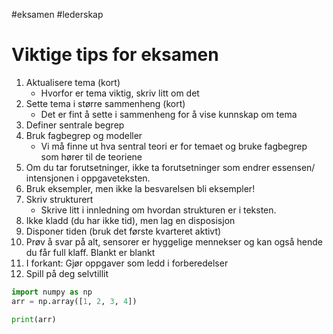 #eksamen #lederskap
# Viktige tips for eksamen
1. Aktualisere tema (kort)
	- Hvorfor er tema viktig, skriv litt om det
2. Sette tema i større sammenheng (kort)
	- Det er fint å sette i sammenheng for å vise kunnskap om tema
3. Definer sentrale begrep
4. Bruk fagbegrep og modeller
	- Vi må finne ut hva sentral teori er for temaet og bruke fagbegrep som hører til de teoriene
5. Om du tar forutsetninger, ikke ta forutsetninger som endrer  essensen/ intensjonen i oppgaveteksten. 
6. Bruk eksempler, men ikke la besvarelsen bli eksempler!
7. Skriv strukturert 
	- Skrive litt i innledning om hvordan strukturen er i teksten. 
8. Ikke kladd (du har ikke tid), men lag en disposisjon
9. Disponer tiden (bruk det første kvarteret aktivt)
10. Prøv å svar på alt, sensorer er hyggelige mennekser og kan også hende du får full klaff. Blankt er blankt
11. I forkant: Gjør oppgaver som ledd i forberedelser
12. Spill på deg selvtillit


```python
import numpy as np
arr = np.array([1, 2, 3, 4])

print(arr)
```